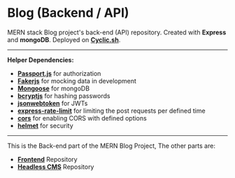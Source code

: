 # Blog (Backend / API)

MERN stack Blog project's back-end (API) repository. Created with **Express** and **mongoDB**. Deployed on [**Cyclic.sh**](https://www.cyclic.sh/).

---

**Helper Dependencies:**

-   [**Passport.js**](https://www.passportjs.org/) for authorization
-   [**Fakerjs**](https://fakerjs.dev/) for mocking data in development
-   [**Mongoose**](https://mongoosejs.com/) for mongoDB
-   [**bcryptjs**](https://www.npmjs.com/package/bcryptjs) for hashing passwords
-   [**jsonwebtoken**](https://www.npmjs.com/package/jsonwebtoken) for JWTs
-   [**express-rate-limit**](https://www.npmjs.com/package/express-rate-limit) for limiting the post requests per defined time
-   [**cors**](https://www.npmjs.com/package/helmet) for enabling CORS with defined options
-   [**helmet**](https://www.npmjs.com/package/helmet) for security

---

This is the Back-end part of the MERN Blog Project, The other parts are:

-   [**Frontend**](https://github.com/fatiharapoglu/blog-frontend) Repository
-   [**Headless CMS**](https://github.com/fatiharapoglu/blog-cms) Repository
